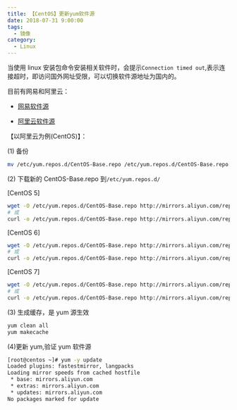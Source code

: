 ```yaml
---
title: 【CentOS】更新yum软件源
date: 2018-07-31 9:00:00
tags:
  - 镜像
category:
  - Linux
---
```


当使用 linux 安装包命令安装相关软件时，会提示`Connection timed out`,表示连接超时，即访问国外网址受限，可以切换软件源地址为国内的。

<!--more-->

目前有网易和阿里云：

- [网易软件源](mirrors.163.com)

- [阿里云软件源](https://opsx.alibaba.com/mirror)

【以阿里云为例(CentOS)】：

(1) 备份

```bash
mv /etc/yum.repos.d/CentOS-Base.repo /etc/yum.repos.d/CentOS-Base.repo.backup
```

(2) 下载新的 CentOS-Base.repo 到`/etc/yum.repos.d/`

[CentOS 5]

```bash
wget -O /etc/yum.repos.d/CentOS-Base.repo http://mirrors.aliyun.com/repo/Centos-5.repo
# 或
curl -o /etc/yum.repos.d/CentOS-Base.repo http://mirrors.aliyun.com/repo/Centos-5.repo
```

[CentOS 6]

```bash
wget -O /etc/yum.repos.d/CentOS-Base.repo http://mirrors.aliyun.com/repo/Centos-6.repo
# 或
curl -o /etc/yum.repos.d/CentOS-Base.repo http://mirrors.aliyun.com/repo/Centos-6.repo
```

[CentOS 7]

```bash
wget -O /etc/yum.repos.d/CentOS-Base.repo http://mirrors.aliyun.com/repo/Centos-7.repo
# 或
curl -o /etc/yum.repos.d/CentOS-Base.repo http://mirrors.aliyun.com/repo/Centos-7.repo
```

(3) 生成缓存，是 yum 源生效

```bash
yum clean all
yum makecache
```

(4)更新 yum,验证 yum 软件源

```bash
[root@centos ~]# yum -y update
Loaded plugins: fastestmirror, langpacks
Loading mirror speeds from cached hostfile
 * base: mirrors.aliyun.com
 * extras: mirrors.aliyun.com
 * updates: mirrors.aliyun.com
No packages marked for update
```
